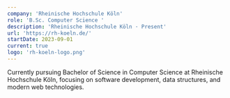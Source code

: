 ```yaml
---
company: 'Rheinische Hochschule Köln'
role: 'B.Sc. Computer Science '
description: 'Rheinische Hochschule Köln · Present'
url: 'https://rh-koeln.de/'
startDate: 2023-09-01
current: true
logo: 'rh-koeln-logo.png'
---
```


Currently pursuing Bachelor of Science in Computer Science at Rheinische Hochschule Köln, focusing on software development, data structures, and modern web technologies.
